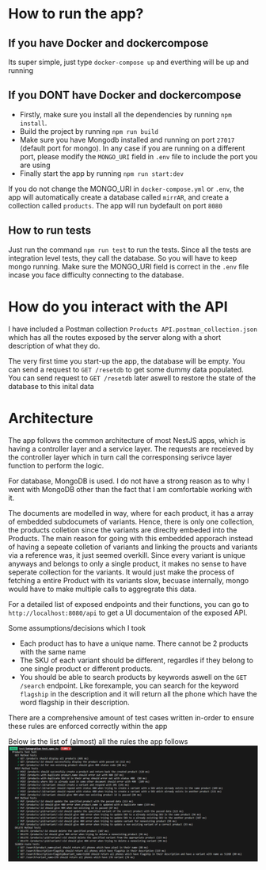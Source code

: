 # How to run the app?

## If you have Docker and dockercompose

Its super simple, just type `docker-compose up` and everthing will be up and running

## If you DONT have Docker and dockercompose

- Firstly, make sure you install all the dependencies by running `npm install`.
- Build the project by running `npm run build`
- Make sure you have Mongodb installed and running on port `27017` (default port for mongo). In any case if you are running on a different port, please modify the `MONGO_URI` field in `.env` file to include the port you are using
- Finally start the app by running `npm run start:dev`

If you do not change the MONGO_URI in `docker-compose.yml` or `.env`, the app will automatically create a database called `mirrAR`, and create a collection called `products`. The app will run bydefault on port `8080`

## How to run tests

Just run the command `npm run test` to run the tests. Since all the tests are integration level tests, they call the database. So you will have to keep mongo running. Make sure the MONGO_URI field is correct in the `.env` file incase you face difficulty connecting to the database.

# How do you interact with the API

I have included a Postman collection `Products API.postman_collection.json` which has all the routes exposed by the server along with a short description of what they do.

The very first time you start-up the app, the database will be empty. You can send a request to `GET /resetdb` to get some dummy data populated. You can send request to `GET /resetdb` later aswell to restore the state of the database to this inital data

# Architecture

The app follows the common architecture of most NestJS apps, which is having a controller layer and a service layer. The requests are receieved by the controller layer which in turn call the corresponsing serivce layer function to perform the logic.

For database, MongoDB is used. I do not have a strong reason as to why I went with MongoDB other than the fact that I am comfortable working with it.

The documents are modelled in way, where for each product, it has a array of embedded subdocumets of variants. Hence, there is only one collection, the products colletion since the variants are direclty embeded into the Products. The main reason for going with this embedded apporach instead of having a sepeate colletion of variants and linking the proucts and variants via a reference was, it just seemed overkill. Since every variant is unique anyways and belongs to only a single product, it makes no sense to have seperate collection for the variants. It would just make the process of fetching a entire Product with its variants slow, becuase internally, mongo would have to make multiple calls to aggregrate this data.

For a detailed list of exposed endpoints and their functions, you can go to `http://localhost:8080/api` to get a UI documentaion of the exposed API.

Some assumptions/decisions which I took

- Each product has to have a unique name. There cannot be 2 products with the same name
- The SKU of each variant should be different, regardles if they belong to one single product or different products.
- You should be able to search products by keywords aswell on the `GET /search` endpoint. Like forexample, you can search for the keyword `flagship` in the description and it will return all the phone which have the word flagship in their description.

There are a comprehensive amount of test cases written in-order to ensure these rules are enforced correctly within the app

Below is the list of (almost) all the rules the app follows
![Alt text](image.png)
